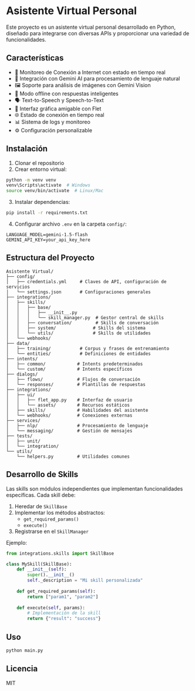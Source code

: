 # Asistente Virtual Personal

Este proyecto es un asistente virtual personal desarrollado en Python, diseñado para integrarse con diversas APIs y proporcionar una variedad de funcionalidades.

## Características

- 🎯 Monitoreo de Conexión a Internet con estado en tiempo real
- 🤖 Integración con Gemini AI para procesamiento de lenguaje natural
- 🖼️ Soporte para análisis de imágenes con Gemini Vision
- 🔄 Modo offline con respuestas inteligentes
- 🗣️ Text-to-Speech y Speech-to-Text
- 📱 Interfaz gráfica amigable con Flet
- 🌐 Estado de conexión en tiempo real
- 📊 Sistema de logs y monitoreo
- ⚙️ Configuración personalizable

## Instalación

1. Clonar el repositorio
2. Crear entorno virtual:
```bash
python -m venv venv
venv\Scripts\activate  # Windows
source venv/bin/activate  # Linux/Mac
```
3. Instalar dependencias:
```bash
pip install -r requirements.txt
```
4. Configurar archivo `.env` en la carpeta `config/`:
```env
LANGUAGE_MODEL=gemini-1.5-flash
GEMINI_API_KEY=your_api_key_here
```

## Estructura del Proyecto

```
Asistente Virtual/
├── config/
│   ├── credentials.yml     # Claves de API, configuración de servicios
│   └── settings.json       # Configuraciones generales
├── integrations/
│   ├── skills/
│   │   ├── base/
│   │   │   ├── __init__.py
│   │   │   └── skill_manager.py  # Gestor central de skills
│   │   ├── conversation/         # Skills de conversación
│   │   ├── system/              # Skills del sistema
│   │   └── utils/               # Skills de utilidades
│   └── webhooks/
├── data/
│   ├── training/           # Corpus y frases de entrenamiento
│   └── entities/           # Definiciones de entidades
├── intents/
│   ├── common/            # Intents predeterminados
│   └── custom/            # Intents específicos
├── dialogs/
│   ├── flows/             # Flujos de conversación
│   └── responses/         # Plantillas de respuestas
├── integrations/
│   ├── ui/
│   │   ├── flet_app.py    # Interfaz de usuario
│   │   └── assets/        # Recursos estáticos
│   ├── skills/            # Habilidades del asistente
│   └── webhooks/          # Conexiones externas
├── services/
│   ├── nlp/               # Procesamiento de lenguaje
│   └── messaging/         # Gestión de mensajes
├── tests/
│   ├── unit/             
│   └── integration/      
└── utils/
    └── helpers.py         # Utilidades comunes
```

## Desarrollo de Skills

Las skills son módulos independientes que implementan funcionalidades específicas.
Cada skill debe:

1. Heredar de `SkillBase`
2. Implementar los métodos abstractos:
   - `get_required_params()`
   - `execute()`
3. Registrarse en el `SkillManager`

Ejemplo:

```python
from integrations.skills import SkillBase

class MySkill(SkillBase):
    def __init__(self):
        super().__init__()
        self._description = "Mi skill personalizada"
    
    def get_required_params(self):
        return ["param1", "param2"]
        
    def execute(self, params):
        # Implementación de la skill
        return {"result": "success"}
```

## Uso

```bash
python main.py
```

## Licencia
MIT